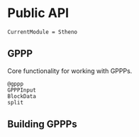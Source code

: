 # Public API

```@meta
CurrentModule = Stheno
```

## GPPP

Core functionality for working with GPPPs.
```@docs
@gppp
GPPPInput
BlockData
split
```

## Building GPPPs

```@docs

```
